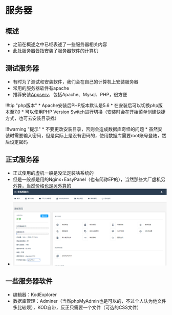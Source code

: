 # 服务器
## 概述
* 之前在概述之中已经表述了一些服务器相关内容
* 此处服务器皆指安装了服务器软件的计算机

## 测试服务器
* 有时为了测试和安装软件，我们会在自己的计算机上安装服务器
* 常用的服务器软件有apache
* 推荐安装[Appserv](https://www.appserv.org/en/)，包括Apache、Mysql、PHP，很方便

!!!tip "php版本"
    * Apache安装后PHP版本默认是5.6
    * 在安装后可以切换php版本至7.0
    * 可以使用PHP Version Switch进行切换（安装时会在开始菜单创建快捷方式，也可去安装目录找）

!!!warning "提示"
    * 不要更改安装目录，否则会造成数据库奇怪的问题
    * 虽然安装时需要输入密码，但是实际上是没有密码的，使用数据库需要root账号登陆，然后设定密码

## 正式服务器
* 正式使用的虚机一般是没法定装啥系统的
* 但是一般都是用的Nginx+EasyPanel（也有简称EP的），当然那些大厂虚机另外算，当然价格也是另外算的
* ![EasyPanel](../img/program/easypanel.png)


## 一些服务器软件
* 编辑器：KodExplorer
* 数据库管理：Adminer（当然phpMyAdmin也是可以的，不过个人认为他文件多比较烦），KOD自带，反正只需要一个文件（可选的CSS文件）











































